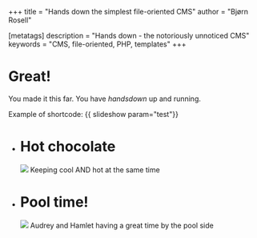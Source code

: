 +++
title = "Hands down the simplest file-oriented CMS"
author = "Bjørn Rosell"

[metatags]
description = "Hands down - the notoriously unnoticed CMS"
keywords = "CMS, file-oriented, PHP, templates"
+++


# Great!

You made it this far. You have *handsdown* up and running.

Example of shortcode: {{ slideshow param="test"}}

<slideshow>
  <slide></slide>
</slideshow>


- 
  # Hot chocolate
  <img src="cool.jpg">
  Keeping cool AND hot at the same time

- 
  # Pool time!
  <img src="pool.jpg">
  Audrey and Hamlet having a great time by the pool side

